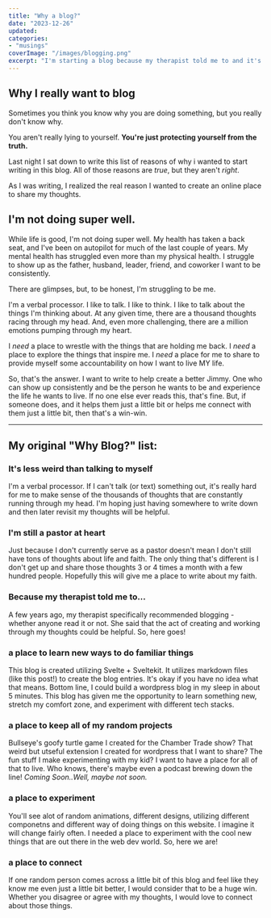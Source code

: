 ```yaml
---
title: "Why a blog?"
date: "2023-12-26"
updated:
categories: 
- "musings"
coverImage: "/images/blogging.png"
excerpt: "I'm starting a blog because my therapist told me to and it's less weird than talking to myself."
---
```


## Why I really want to blog

Sometimes you think you know why you are doing something, but you really don't know why. 

You aren't really lying to yourself. **You're just protecting yourself from the truth.**

Last night I sat down to write this list of reasons of why i wanted to start writing in this blog. All of those reasons are _true_, but they aren't _right_. 

As I was writing, I realized the real reason I wanted to create an online place to share my thoughts. 

## I'm not doing super well. ##
While life is good, I'm not doing super well. My health has taken a back seat, and I've been on autopilot for much of the last couple of years. My mental health has struggled even more than my physical health. I struggle to show up as the father, husband, leader, friend, and coworker I want to be consistently. 

There are glimpses, but, to be honest, I'm struggling to be me. 

I'm a verbal processor. I like to talk. I like to think. I like to talk about the things I'm thinking about. At any given time, there are a thousand thoughts racing through my head. And, even more challenging, there are a million emotions pumping through my heart. 

I _need_ a place to wrestle with the things that are holding me back. I _need_ a place to explore the things that inspire me. I _need_ a place for me to share to provide myself some accountability on how I want to live MY life. 

So, that's the answer. I want to write to help create a better Jimmy. One who can show up consistently and be the person he wants to be and experience the life he wants to live. If no one else ever reads this, that's fine. But, if someone does, and it helps them just a little bit or helps me connect with them just a little bit, then that's a win-win. 
___

## My original "Why Blog?" list:

### It's less weird than talking to myself
I'm a verbal processor. If I can't talk (or text) something out, it's really hard for me to make sense of the thousands of thoughts that are constantly running through my head. I'm hoping just having somewhere to write down and then later revisit my thoughts will be helpful.

### I'm still a pastor at heart
Just because I don't currently serve as a pastor doesn't mean I don't still have tons of thoughts about life and faith. The only thing that's different is I don't get up and share those thoughts 3 or 4 times a month with a few hundred people. Hopefully this will give me a place to write about my faith. 

### Because my therapist told me to...
A few years ago, my therapist specifically recommended blogging - whether anyone read it or not. She said that the act of creating and working through my thoughts could be helpful. So, here goes! 

### a place to learn new ways to do familiar things
This blog is created utilizing Svelte + Sveltekit. It utilizes markdown files (like this post!) to create the blog entries. It's okay if you have no idea what that means. Bottom line, I could build a wordpress blog in my sleep in about 5 minutes. This blog has given me the opportunity to learn something new, stretch my comfort zone, and experiment with different tech stacks. 

### a place to keep all of my random projects
Bullseye's goofy turtle game I created for the Chamber Trade show? That weird but utseful extension I created for wordpress that I want to share? The fun stuff I make experimenting with my kid? I want to have a place for all of that to live. Who knows, there's maybe even a podcast brewing down the line! *Coming Soon..Well, maybe not soon.*

### a place to experiment
You'll see alot of random animations, different designs, utilizing different componetns and different way of doing things on this website. I imagine it will change fairly often. I needed a place to experiment with the cool new things that are out there in the web dev world. So, here we are! 

### a place to connect
If one random person comes across a little bit of this blog and feel like they know me even just a little bit better, I would consider that to be a huge win. Whether you disagree or agree with my thoughts, I would love to connect about those things. 
